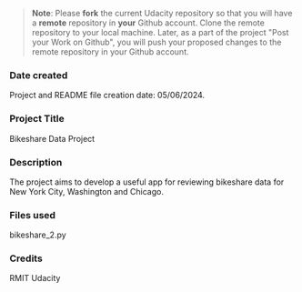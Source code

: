 >**Note**: Please **fork** the current Udacity repository so that you will have a **remote** repository in **your** Github account. Clone the remote repository to your local machine. Later, as a part of the project "Post your Work on Github", you will push your proposed changes to the remote repository in your Github account.

### Date created
Project and README file creation date: 05/06/2024.

### Project Title
Bikeshare Data Project

### Description
The project aims to develop a useful app for reviewing bikeshare data for New York City, Washington and Chicago.

### Files used
bikeshare_2.py

### Credits
RMIT Udacity

